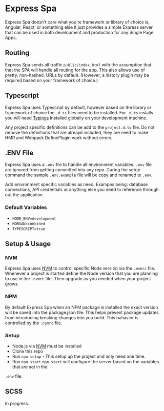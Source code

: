 # Express Spa

Express Spa doesn't care what you're framework or library of choice is, Angular,
React, or something else it just provides a simple Express server that can be used
in both development and production for any Single Page Apps.

## Routing
Express Spa sends all traffic `public/index.html` with the assumption that that
the SPA will handle all routing for the app. This also allows use of pretty,
non-hashed, URLs by default. (However, a history plugin may be required based on
your framework of choice.)

## Typescript
Express Spa uses Typescript by default, however based on the library or framework
of choice the `.d.ts` files need to be installed. For `.d.ts` installs you will
need [Typings](https://github.com/typings/typings) installed globally on your development
machine.

Any project specific definitions can be add to the `project.d.ts` file. Do not
remove the definitions that are alreayd included, they are need to make HMR and
Webpack DefinePlugin work without errors. 

## .ENV File
Express Spa uses a `.env` file to handle all environment variables. `.env` file
are ignored from getting committed into any repo. During the setup command the
sample `.env.example` file will be copy and renamed to `.env`.

Add enivronment specific variables as need. Exampes being: database connections, API 
credentials or anything else you need to reference through out the application. 

### Default Variables
- `NODE_ENV=development`
- `MORGAN=combined`
- `TYPESCRIPT=true`

## Setup & Usage

### NVM
Express Spa uses [NVM](https://github.com/creationix/nvm) to control specific Node version 
via the `.nvmrc` file. Whenever a project is started define the Node version that you are 
planning to use in the `.nvmrc` file. Then upgrade as you needed when your project grows. 

### NPM
By default Express Spa when an NPM package is installed the exact version will be saved into
the package.json file. This helps prevent package updates from introducing breaking changes
into you build. This bahavior is controlled by the `.npmrc` file. 

### Setup
- Node.js via [NVM](https://github.com/creationix/nvm) must be installed
- Clone this repo
- Run `npm setup` - This setup up the project and only need one time.
- Run `npm start`
`npm start` will configure the server based on the variables that are set in the

`.env` file. 

## SCSS
In progress. 


